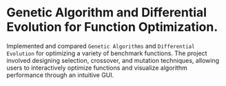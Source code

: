 # Genetic Algorithm and Differential Evolution for Function Optimization.

Implemented and compared `Genetic Algorithms` and `Differential Evolution` for optimizing a variety of benchmark functions. The project involved designing selection, crossover, and mutation techniques, allowing users to interactively optimize functions and visualize algorithm performance through an intuitive GUI.
